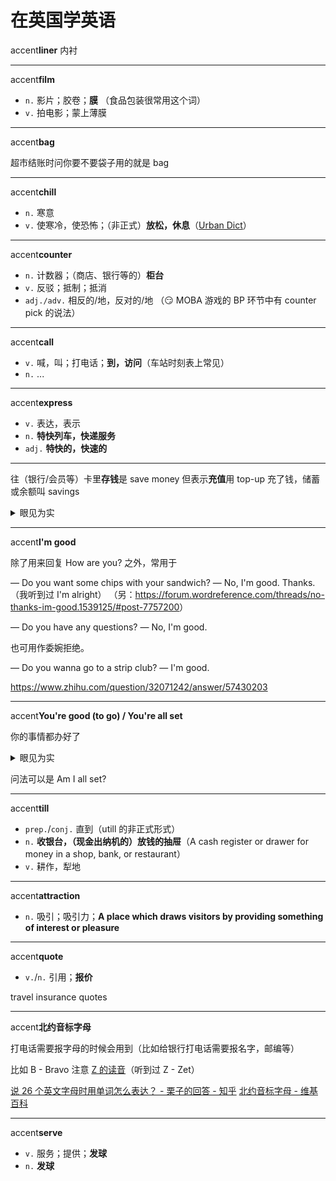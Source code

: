 # 在英国学英语

accent**liner** 内衬

---

accent**film**

- `n.` 影片；胶卷；**膜**
  （食品包装很常用这个词）
- `v.` 拍电影；蒙上薄膜

---

accent**bag**

超市结账时问你要不要袋子用的就是 bag

---

accent**chill**

- `n.` 寒意
- `v.` 使寒冷，使恐怖；（非正式）**放松，休息**（[Urban Dict](https://www.urbandictionary.com/define.php?term=chilling)）

---

accent**counter**

- `n.` 计数器；（商店、银行等的）**柜台**
- `v.` 反驳；抵制；抵消
- `adj./adv.` 相反的/地，反对的/地
  （😏 MOBA 游戏的 BP 环节中有 counter pick 的说法）

---

accent**call**

- `v.` 喊，叫；打电话；**到，访问**（车站时刻表上常见）
- `n.` ...

---

accent**express**

- `v.` 表达，表示
- `n.` **特快列车，快递服务**
- `adj.` **特快的，快速的**

---

往（银行/会员等）卡里**存钱**是 save money
但表示**充值**用 top-up
充了钱，储蓄或余额叫 savings

<details>
<summary>眼见为实</summary>

![add-money](imgs/oyster-card.png)

</details>

---

accent**I'm good**

除了用来回复 How are you? 之外，常用于

― Do you want some chips with your sandwich?
― No, I'm good. Thanks.
（我听到过 I'm alright）
（另：<https://forum.wordreference.com/threads/no-thanks-im-good.1539125/#post-7757200>）

― Do you have any questions?
― No, I'm good.

也可用作委婉拒绝。

― Do you wanna go to a strip club?
― I'm good.

<https://www.zhihu.com/question/32071242/answer/57430203>

---

accent**You're good (to go) / You're all set**

你的事情都办好了

<details>
<summary>眼见为实</summary>

![good-to-go](imgs/good-to-go.png)

![all-set](imgs/all-set.png)

</details>

问法可以是 Am I all set?

---

accent**till**

- `prep.`/`conj.` 直到（utill 的非正式形式）
- `n.` **收银台，（现金出纳机的）放钱的抽屉**（A cash register or drawer for money in a shop, bank, or restaurant）
- `v.` 耕作，犁地

---

accent**attraction**

- `n.` 吸引；吸引力；**A place which draws visitors by providing something of interest or pleasure**

---

accent**quote**

- `v.`/`n.` 引用；**报价**

travel insurance quotes

---

accent**北约音标字母**

打电话需要报字母的时候会用到（比如给银行打电话需要报名字，邮编等）

比如 B - Bravo
注意 [Z 的读音](/english/be-vs-ae#z)（听到过 Z - Zet）

[说 26 个英文字母时用单词怎么表达？ - 栗子的回答 - 知乎](https://www.zhihu.com/question/19737171/answer/200385911)
[北约音标字母 - 维基百科](https://zh.wikipedia.org/zh-cn/北约音标字母)

---

accent**serve**

- `v.` 服务；提供；**发球**
- `n.` **发球**
